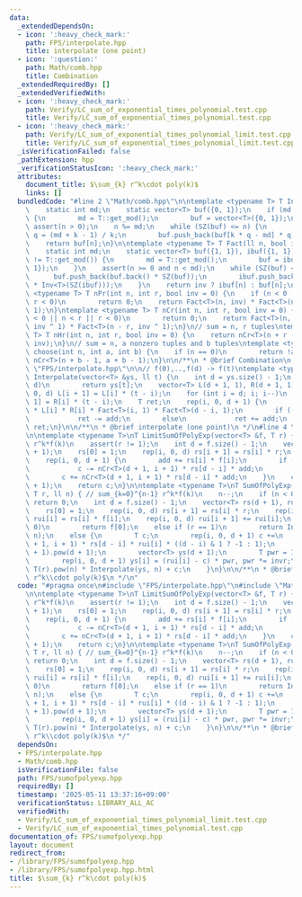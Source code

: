```yaml
---
data:
  _extendedDependsOn:
  - icon: ':heavy_check_mark:'
    path: FPS/interpolate.hpp
    title: interpolate (one point)
  - icon: ':question:'
    path: Math/comb.hpp
    title: Combination
  _extendedRequiredBy: []
  _extendedVerifiedWith:
  - icon: ':heavy_check_mark:'
    path: Verify/LC_sum_of_exponential_times_polynomial.test.cpp
    title: Verify/LC_sum_of_exponential_times_polynomial.test.cpp
  - icon: ':heavy_check_mark:'
    path: Verify/LC_sum_of_exponential_times_polynomial_limit.test.cpp
    title: Verify/LC_sum_of_exponential_times_polynomial_limit.test.cpp
  _isVerificationFailed: false
  _pathExtension: hpp
  _verificationStatusIcon: ':heavy_check_mark:'
  attributes:
    document_title: $\sum_{k} r^k\cdot poly(k)$
    links: []
  bundledCode: "#line 2 \"Math/comb.hpp\"\n\ntemplate <typename T> T Inv(ll n) {\n\
    \    static int md;\n    static vector<T> buf({0, 1});\n    if (md != T::get_mod())\
    \ {\n        md = T::get_mod();\n        buf = vector<T>({0, 1});\n    }\n   \
    \ assert(n > 0);\n    n %= md;\n    while (SZ(buf) <= n) {\n        int k = SZ(buf),\
    \ q = (md + k - 1) / k;\n        buf.push_back(buf[k * q - md] * q);\n    }\n\
    \    return buf[n];\n}\n\ntemplate <typename T> T Fact(ll n, bool inv = 0) {\n\
    \    static int md;\n    static vector<T> buf({1, 1}), ibuf({1, 1});\n    if (md\
    \ != T::get_mod()) {\n        md = T::get_mod();\n        buf = ibuf = vector<T>({1,\
    \ 1});\n    }\n    assert(n >= 0 and n < md);\n    while (SZ(buf) <= n) {\n  \
    \      buf.push_back(buf.back() * SZ(buf));\n        ibuf.push_back(ibuf.back()\
    \ * Inv<T>(SZ(ibuf)));\n    }\n    return inv ? ibuf[n] : buf[n];\n}\n\ntemplate\
    \ <typename T> T nPr(int n, int r, bool inv = 0) {\n    if (n < 0 || n < r ||\
    \ r < 0)\n        return 0;\n    return Fact<T>(n, inv) * Fact<T>(n - r, inv ^\
    \ 1);\n}\ntemplate <typename T> T nCr(int n, int r, bool inv = 0) {\n    if (n\
    \ < 0 || n < r || r < 0)\n        return 0;\n    return Fact<T>(n, inv) * Fact<T>(r,\
    \ inv ^ 1) * Fact<T>(n - r, inv ^ 1);\n}\n// sum = n, r tuples\ntemplate <typename\
    \ T> T nHr(int n, int r, bool inv = 0) {\n    return nCr<T>(n + r - 1, r - 1,\
    \ inv);\n}\n// sum = n, a nonzero tuples and b tuples\ntemplate <typename T> T\
    \ choose(int n, int a, int b) {\n    if (n == 0)\n        return !a;\n    return\
    \ nCr<T>(n + b - 1, a + b - 1);\n}\n\n/**\n * @brief Combination\n */\n#line 3\
    \ \"FPS/interpolate.hpp\"\n\n// f(0),..,f(d) -> f(t)\ntemplate <typename T> T\
    \ Interpolate(vector<T> &ys, ll t) {\n    int d = ys.size() - 1;\n    if (t <=\
    \ d)\n        return ys[t];\n    vector<T> L(d + 1, 1), R(d + 1, 1);\n    rep(i,\
    \ 0, d) L[i + 1] = L[i] * (t - i);\n    for (int i = d; i; i--)\n        R[i -\
    \ 1] = R[i] * (t - i);\n    T ret;\n    rep(i, 0, d + 1) {\n        T add = ys[i]\
    \ * L[i] * R[i] * Fact<T>(i, 1) * Fact<T>(d - i, 1);\n        if ((d - i) & 1)\n\
    \            ret -= add;\n        else\n            ret += add;\n    }\n    return\
    \ ret;\n}\n\n/**\n * @brief interpolate (one point)\n */\n#line 4 \"FPS/sumofpolyexp.hpp\"\
    \n\ntemplate <typename T>\nT LimitSumOfPolyExp(vector<T> &f, T r) { // sum_{k=0}^inf\
    \ r^k*f(k)\n    assert(r != 1);\n    int d = f.size() - 1;\n    vector<T> rs(d\
    \ + 1);\n    rs[0] = 1;\n    rep(i, 0, d) rs[i + 1] = rs[i] * r;\n    T c, add;\n\
    \    rep(i, 0, d + 1) {\n        add += rs[i] * f[i];\n        if ((d - i) & 1)\n\
    \            c -= nCr<T>(d + 1, i + 1) * rs[d - i] * add;\n        else\n    \
    \        c += nCr<T>(d + 1, i + 1) * rs[d - i] * add;\n    }\n    c /= (-r + 1).pow(d\
    \ + 1);\n    return c;\n}\n\ntemplate <typename T>\nT SumOfPolyExp(vector<T> &f,\
    \ T r, ll n) { // sum_{k=0}^{n-1} r^k*f(k)\n    n--;\n    if (n < 0)\n       \
    \ return 0;\n    int d = f.size() - 1;\n    vector<T> rs(d + 1), rui(d + 1);\n\
    \    rs[0] = 1;\n    rep(i, 0, d) rs[i + 1] = rs[i] * r;\n    rep(i, 0, d + 1)\
    \ rui[i] = rs[i] * f[i];\n    rep(i, 0, d) rui[i + 1] += rui[i];\n    if (r ==\
    \ 0)\n        return f[0];\n    else if (r == 1)\n        return Interpolate(rui,\
    \ n);\n    else {\n        T c;\n        rep(i, 0, d + 1) c +=\n            nCr<T>(d\
    \ + 1, i + 1) * rs[d - i] * rui[i] * ((d - i) & 1 ? -1 : 1);\n        c /= T(-r\
    \ + 1).pow(d + 1);\n        vector<T> ys(d + 1);\n        T pwr = 1, invr = T(r).inv();\n\
    \        rep(i, 0, d + 1) ys[i] = (rui[i] - c) * pwr, pwr *= invr;\n        return\
    \ T(r).pow(n) * Interpolate(ys, n) + c;\n    }\n}\n\n/**\n * @brief $\\sum_{k}\
    \ r^k\\cdot poly(k)$\n */\n"
  code: "#pragma once\n#include \"FPS/interpolate.hpp\"\n#include \"Math/comb.hpp\"\
    \n\ntemplate <typename T>\nT LimitSumOfPolyExp(vector<T> &f, T r) { // sum_{k=0}^inf\
    \ r^k*f(k)\n    assert(r != 1);\n    int d = f.size() - 1;\n    vector<T> rs(d\
    \ + 1);\n    rs[0] = 1;\n    rep(i, 0, d) rs[i + 1] = rs[i] * r;\n    T c, add;\n\
    \    rep(i, 0, d + 1) {\n        add += rs[i] * f[i];\n        if ((d - i) & 1)\n\
    \            c -= nCr<T>(d + 1, i + 1) * rs[d - i] * add;\n        else\n    \
    \        c += nCr<T>(d + 1, i + 1) * rs[d - i] * add;\n    }\n    c /= (-r + 1).pow(d\
    \ + 1);\n    return c;\n}\n\ntemplate <typename T>\nT SumOfPolyExp(vector<T> &f,\
    \ T r, ll n) { // sum_{k=0}^{n-1} r^k*f(k)\n    n--;\n    if (n < 0)\n       \
    \ return 0;\n    int d = f.size() - 1;\n    vector<T> rs(d + 1), rui(d + 1);\n\
    \    rs[0] = 1;\n    rep(i, 0, d) rs[i + 1] = rs[i] * r;\n    rep(i, 0, d + 1)\
    \ rui[i] = rs[i] * f[i];\n    rep(i, 0, d) rui[i + 1] += rui[i];\n    if (r ==\
    \ 0)\n        return f[0];\n    else if (r == 1)\n        return Interpolate(rui,\
    \ n);\n    else {\n        T c;\n        rep(i, 0, d + 1) c +=\n            nCr<T>(d\
    \ + 1, i + 1) * rs[d - i] * rui[i] * ((d - i) & 1 ? -1 : 1);\n        c /= T(-r\
    \ + 1).pow(d + 1);\n        vector<T> ys(d + 1);\n        T pwr = 1, invr = T(r).inv();\n\
    \        rep(i, 0, d + 1) ys[i] = (rui[i] - c) * pwr, pwr *= invr;\n        return\
    \ T(r).pow(n) * Interpolate(ys, n) + c;\n    }\n}\n\n/**\n * @brief $\\sum_{k}\
    \ r^k\\cdot poly(k)$\n */"
  dependsOn:
  - FPS/interpolate.hpp
  - Math/comb.hpp
  isVerificationFile: false
  path: FPS/sumofpolyexp.hpp
  requiredBy: []
  timestamp: '2025-05-11 13:37:16+09:00'
  verificationStatus: LIBRARY_ALL_AC
  verifiedWith:
  - Verify/LC_sum_of_exponential_times_polynomial_limit.test.cpp
  - Verify/LC_sum_of_exponential_times_polynomial.test.cpp
documentation_of: FPS/sumofpolyexp.hpp
layout: document
redirect_from:
- /library/FPS/sumofpolyexp.hpp
- /library/FPS/sumofpolyexp.hpp.html
title: $\sum_{k} r^k\cdot poly(k)$
---
```

